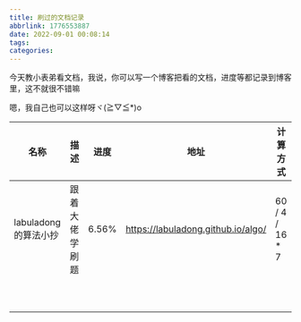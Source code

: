 ```yaml
---
title: 刷过的文档记录
abbrlink: 1776553887
date: 2022-09-01 00:08:14
tags:
categories:
---
```


今天教小表弟看文档，我说，你可以写一个博客把看的文档，进度等都记录到博客里，这不就很不错嘛

嗯，我自己也可以这样呀ヾ(≧▽≦*)o

<!-- more -->

| 名称               | 描述      | 进度    | 地址                                 | 计算方式 |
|------------------|---------|-------|------------------------------------|--------------|
| labuladong 的算法小抄 | 跟着大佬学刷题 | 6.56% | https://labuladong.github.io/algo/ |   60 / 4 / 16 * 7  |
|                  |         |       |                                    |     |
|                  |         |       |                                    |     |
|                  |         |       |                                    |     |
|                  |         |       |                                    |     |
|                  |         |       |                                    |     |
|                  |         |       |                                    |     |
|                  |         |       |                                    |     |
|                  |         |       |                                    |     |
|                  |         |       |                                    |     |
|                  |         |       |                                    |     |
